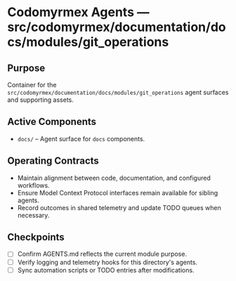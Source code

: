 # Codomyrmex Agents — src/codomyrmex/documentation/docs/modules/git_operations

## Purpose
Container for the `src/codomyrmex/documentation/docs/modules/git_operations` agent surfaces and supporting assets.

## Active Components
- `docs/` – Agent surface for `docs` components.

## Operating Contracts
- Maintain alignment between code, documentation, and configured workflows.
- Ensure Model Context Protocol interfaces remain available for sibling agents.
- Record outcomes in shared telemetry and update TODO queues when necessary.

## Checkpoints
- [ ] Confirm AGENTS.md reflects the current module purpose.
- [ ] Verify logging and telemetry hooks for this directory's agents.
- [ ] Sync automation scripts or TODO entries after modifications.
